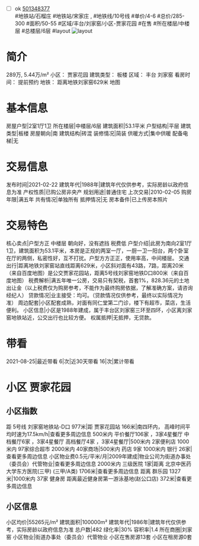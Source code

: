 - [ ] ok [501348377](https://bj.5i5j.com/ershoufang/501348377.html)  
 #地铁站/石榴庄 #地铁站/宋家庄 ,  #地铁线/10号线
#单价/4-6 #总价/285-300 #面积/50-55   #区域/丰台/刘家窑/小区-贾家花园 #在售 #所在楼层/中楼层 #总楼层/6层 #layout 
![layout](http://image2a.5i5j.com/bdir/layout/601283d6711d4cba91e802cd5910056c.jpg_P5.jpg) 
# 简介 
 289万,  5.44万/m² 
小区： 贾家花园
建筑类型： 板楼
区域： 丰台 刘家窑
看房时间： 提前预约
地铁： 距离地铁刘家窑629米 地图
# 基本信息 
 房屋户型|2室1厅1卫
所在楼层|中楼层/6层
建筑面积|53.1平米
户型结构|平层
建筑类型|板楼
房屋朝向|南
建筑结构|砖混
装修情况|简装
供暖方式|集中供暖
配备电梯|无
# 交易信息 
 发布时间|2021-02-22
建筑年代|1988年|建筑年代仅供参考，实际房龄以政府信息为准
产权性质|已购公房非央产
规划用途|普通住宅
上次交易|2010-02-05
购房年限|满五年
共有情况|单独所有
抵押情况|无
房本备件|已上传房本照片
# 交易特色 
 核心卖点|户型方正 中楼层 朝向好，没有遮挡 税费低
户型介绍|此房为南向2室1厅1卫，建筑面积为53.1平米，本房是正规的两室一厅，一厨一卫一阳台，两个卧室在厅的两侧，私密性好，互不打扰。户型方方正正，使用率高，中间楼层。
交通出行|距离地铁刘家窑站直线距离629米，小区斜对面有43路，7路，距离20米（来自百度地图）是公交贾家花园站，距离5号线刘家窑地铁D口800米（来自百度地图）
税费解析|满五年唯一公房，交易只有契税，首套1%，828.36元的土地出让金（以上税费仅为购房参考，不能作为最终购房依据，了解准确方案，请咨询经纪人）
贷款情况|业主接受：均可。（贷款情况仅供参考，最终以实际情况为准）
周边配套|小区配套成熟，对面有同仁堂第二门诊，楼下有超市，菜店，生活便利。
小区信息|小区是1988年建成，属于丰台区刘家窑三环至四环，小区离刘家窑地铁站近，公交出行也比较方便。
权属抵押|无抵押，无贷款。
# 带看 
 2021-08-25|最近带看	 6|次|近30天带看	 16|次|累计带看
# 小区 贾家花园
## 小区指数 
 距 5号线 刘家窑地铁站-D口 977米|距 贾家花园站 166米|南四环内， 高峰时间平均时速为17.5km/h|查看更多周边信息
500米内 平价餐厅106家 ，3家4星餐厅
中档餐厅6家 ，3家4星餐厅
高档餐厅4家 ，3家4星餐厅|500米内 2家便利店
1000米内 97家综合超市
2000米内 40家商场|500米内 药店 9家
1000米内 银行 26家|查看更多周边信息
小区物业费0.5元/平米/月|2009年建成|物业公司为街道办事处（委员会）代管物业|查看更多周边信息
2000米内 三级医院 1家|距离 北京中医药大学东方医院(三甲) (三甲/A类) 1706米|查看更多周边信息
距离 群乐园 1327米|1000米内 37家 健身房
距离最近健身房第一游泳基地(赵公口店) 372米|查看更多周边信息
## 小区信息 
 小区均价|55265元/m²
建筑面积|100000m²
建筑年代|1986年|建筑年代仅供参考，实际房龄以政府信息为准
总户数|482
绿化率|30%
容积率|1.4
所在商圈|刘家窑
小区物业|街道办事处（委员会）代管物业
小区在售房源13套
小区在租房源0套
